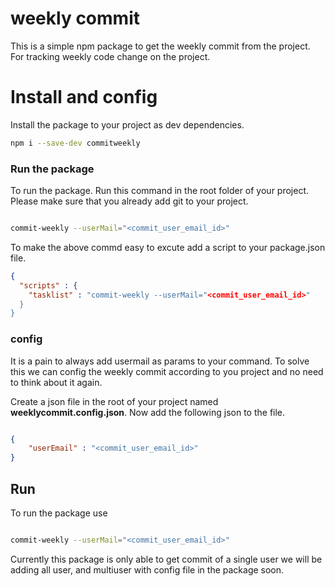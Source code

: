 # weekly commit

This is a simple npm  package to get the weekly commit from the project. For tracking weekly code change on the project.

# Install and config

Install the package to your project as dev dependencies.

```bash
npm i --save-dev commitweekly
```

### Run the package

To run the package. Run this command in the root folder of your project. Please make sure that you already add git to your project.

```bash

commit-weekly --userMail="<commit_user_email_id>"

```

To make the above commd easy to excute add a script to your package.json file.

```json
{
  "scripts" : {
    "tasklist" : "commit-weekly --userMail="<commit_user_email_id>"
  }
}

```

### config

It is a pain to always add usermail as params to your command. To solve this we can config the weekly commit according to you project and no need to think about it again.  

Create a json file in the root of your project named **weeklycommit.config.json**.
Now add the following json to the file.

```json

{
    "userEmail" : "<commit_user_email_id>"
}

```


## Run

To run the package use

```bash

commit-weekly --userMail="<commit_user_email_id>"

```

Currently this package is only able to get commit of a single user we will be adding all user, and multiuser with config file in the package soon.
